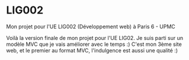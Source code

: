 LIG002
======

Mon projet pour l'UE LIG002 (Développement web) à Paris 6 - UPMC

Voilà la version finale de mon projet pour l'UE LIG02.
Je suis parti sur un modèle MVC que je vais améliorer avec le temps :)
C'est mon 3ème site web, et le premier au format MVC, l'indulgence est aussi une qualité :)
